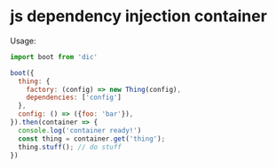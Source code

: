 # js dependency injection container


Usage:

```javascript
import boot from 'dic'

boot({
  thing: {
    factory: (config) => new Thing(config),
    dependencies: ['config']
  },
  config: () => ({foo: 'bar'}),
}).then(container => {
  console.log('container ready!')
  const thing = container.get('thing');
  thing.stuff(); // do stuff
})
```
